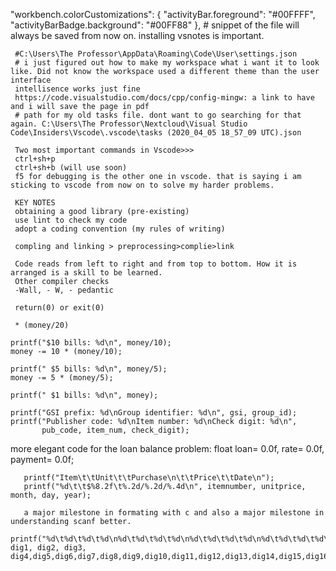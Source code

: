  "workbench.colorCustomizations": {
        "activityBar.foreground": "#00FFFF",
        "activityBarBadge.background": "#00FF88" 
     },
     # snippet of the file will always be saved from now on.
     installing vsnotes is important.
     
     #C:\Users\The Professor\AppData\Roaming\Code\User\settings.json
     # i just figured out how to make my workspace what i want it to look like. Did not know the workspace used a different theme than the user interface
     intellisence works just fine
     https://code.visualstudio.com/docs/cpp/config-mingw: a link to have and i will save the page in pdf
     # path for my old tasks file. dont want to go searching for that again. C:\Users\The Professor\Nextcloud\Visual Studio Code\Insiders\Vscode\.vscode\tasks (2020_04_05 18_57_09 UTC).json 

     Two most important commands in Vscode>>>
     ctrl+sh+p
     ctrl+sh+b (will use soon)
     f5 for debugging is the other one in vscode. that is saying i am sticking to vscode from now on to solve my harder problems.

     KEY NOTES
     obtaining a good library (pre-existing)
     use lint to check my code
     adopt a coding convention (my rules of writing)

     compling and linking > preprocessing>complie>link    

     Code reads from left to right and from top to bottom. How it is arranged is a skill to be learned.
     Other compiler checks
     -Wall, - W, - pedantic 

     return(0) or exit(0)

     * (money/20)

    printf("$10 bills: %d\n", money/10);
    money -= 10 * (money/10);

    printf(" $5 bills: %d\n", money/5);
    money -= 5 * (money/5);

    printf(" $1 bills: %d\n", money);

    printf("GSI prefix: %d\nGroup identifier: %d\n", gsi, group_id);
    printf("Publisher code: %d\nItem number: %d\nCheck digit: %d\n", 
           pub_code, item_num, check_digit);


more elegant code for the loan balance problem:
 float loan= 0.0f,
       rate= 0.0f,
       payment= 0.0f;
       


       printf("Item\t\tUnit\t\tPurchase\n\t\tPrice\t\tDate\n");
       printf("%d\t\t$%8.2f\t%.2d/%.2d/%.4d\n", itemnumber, unitprice, month, day, year);

       a major milestone in formating with c and also a major milestone in understanding scanf better.
         printf("%d\t%d\t%d\t%d\n%d\t%d\t%d\t%d\n%d\t%d\t%d\t%d\n%d\t%d\t%d\t%d\n%d\t%d\t%d\t%d\n", dig1, dig2, dig3, dig4,dig5,dig6,dig7,dig8,dig9,dig10,dig11,dig12,dig13,dig14,dig15,dig16);